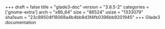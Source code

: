 +++
draft = false
title = "glade3-doc"
version = "3.8.5-2"
categories = ['gnome-extra']
arch = "x86_64"
size = "86524"
usize = "1333079"
sha1sum = "23c89504f18068a4b4bb8d3f4fb0396bb9201945"
+++
Glade3 documentation